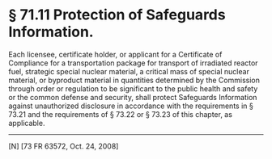 # § 71.11   Protection of Safeguards Information.

Each licensee, certificate holder, or applicant for a Certificate of Compliance for a transportation package for transport of irradiated reactor fuel, strategic special nuclear material, a critical mass of special nuclear material, or byproduct material in quantities determined by the Commission through order or regulation to be significant to the public health and safety or the common defense and security, shall protect Safeguards Information against unauthorized disclosure in accordance with the requirements in § 73.21 and the requirements of § 73.22 or § 73.23 of this chapter, as applicable.



---

[N] [73 FR 63572, Oct. 24, 2008]




